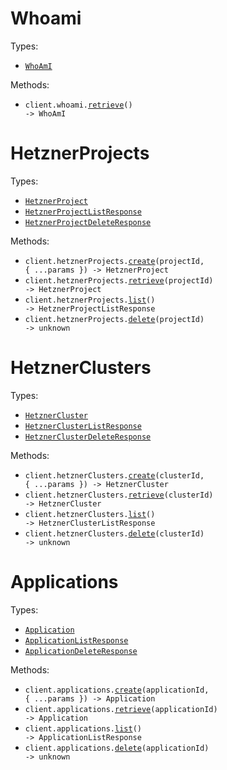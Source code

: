 # Whoami

Types:

- <code><a href="./src/resources/whoami.ts">WhoAmI</a></code>

Methods:

- <code title="get /whoami">client.whoami.<a href="./src/resources/whoami.ts">retrieve</a>() -> WhoAmI</code>

# HetznerProjects

Types:

- <code><a href="./src/resources/hetzner-projects.ts">HetznerProject</a></code>
- <code><a href="./src/resources/hetzner-projects.ts">HetznerProjectListResponse</a></code>
- <code><a href="./src/resources/hetzner-projects.ts">HetznerProjectDeleteResponse</a></code>

Methods:

- <code title="put /hetzner/projects/{projectId}">client.hetznerProjects.<a href="./src/resources/hetzner-projects.ts">create</a>(projectId, { ...params }) -> HetznerProject</code>
- <code title="get /hetzner/projects/{projectId}">client.hetznerProjects.<a href="./src/resources/hetzner-projects.ts">retrieve</a>(projectId) -> HetznerProject</code>
- <code title="get /hetzner/projects">client.hetznerProjects.<a href="./src/resources/hetzner-projects.ts">list</a>() -> HetznerProjectListResponse</code>
- <code title="delete /hetzner/projects/{projectId}">client.hetznerProjects.<a href="./src/resources/hetzner-projects.ts">delete</a>(projectId) -> unknown</code>

# HetznerClusters

Types:

- <code><a href="./src/resources/hetzner-clusters.ts">HetznerCluster</a></code>
- <code><a href="./src/resources/hetzner-clusters.ts">HetznerClusterListResponse</a></code>
- <code><a href="./src/resources/hetzner-clusters.ts">HetznerClusterDeleteResponse</a></code>

Methods:

- <code title="put /hetzner/clusters/{clusterId}">client.hetznerClusters.<a href="./src/resources/hetzner-clusters.ts">create</a>(clusterId, { ...params }) -> HetznerCluster</code>
- <code title="get /hetzner/clusters/{clusterId}">client.hetznerClusters.<a href="./src/resources/hetzner-clusters.ts">retrieve</a>(clusterId) -> HetznerCluster</code>
- <code title="get /hetzner/clusters">client.hetznerClusters.<a href="./src/resources/hetzner-clusters.ts">list</a>() -> HetznerClusterListResponse</code>
- <code title="delete /hetzner/clusters/{clusterId}">client.hetznerClusters.<a href="./src/resources/hetzner-clusters.ts">delete</a>(clusterId) -> unknown</code>

# Applications

Types:

- <code><a href="./src/resources/applications.ts">Application</a></code>
- <code><a href="./src/resources/applications.ts">ApplicationListResponse</a></code>
- <code><a href="./src/resources/applications.ts">ApplicationDeleteResponse</a></code>

Methods:

- <code title="put /applications/{applicationId}">client.applications.<a href="./src/resources/applications.ts">create</a>(applicationId, { ...params }) -> Application</code>
- <code title="get /applications/{applicationId}">client.applications.<a href="./src/resources/applications.ts">retrieve</a>(applicationId) -> Application</code>
- <code title="get /applications">client.applications.<a href="./src/resources/applications.ts">list</a>() -> ApplicationListResponse</code>
- <code title="delete /applications/{applicationId}">client.applications.<a href="./src/resources/applications.ts">delete</a>(applicationId) -> unknown</code>
